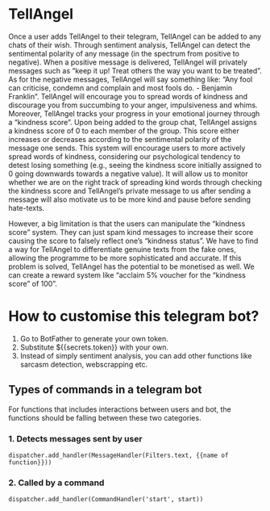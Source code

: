# TellAngel
Once a user adds TellAngel to their telegram, TellAngel can be added to any chats of their wish. Through sentiment analysis, TellAngel can detect the sentimental polarity of any message (in the spectrum from positive to negative). When a positive message is delivered, TellAngel will privately messages such as “keep it up! Treat others the way you want to be treated”. As for the negative messages, TellAngel will say something like: “Any fool can criticise, condemn and complain and most fools do. - Benjamin Franklin”. TellAngel will encourage you to spread words of kindness and discourage you from succumbing to your anger, impulsiveness and whims. Moreover, TellAngel tracks your progress in your emotional journey through a “kindness score”. Upon being added to the group chat, TellAngel assigns a kindness score of 0 to each member of the group. This score either increases or decreases according to the sentimental polarity of the message one sends. This system will encourage users to more actively spread words of kindness, considering our psychological tendency to detest losing something (e.g., seeing the kindness score initially assigned to 0 going downwards towards a negative value). It will allow us to monitor whether we are on the right track of spreading kind words through checking the kindness score and TellAngel’s private message to us after sending a message will also motivate us to be more kind and pause before sending hate-texts.

However, a big limitation is that the users can manipulate the “kindness score” system. They can just spam kind messages to increase their score causing the score to falsely reflect one’s “kindness status”. We have to find a way for TellAngel to differentiate genuine texts from the fake ones, allowing the programme to be more sophisticated and accurate. If this problem is solved, TellAngel has the potential to be monetised as well. We can create a reward system like “acclaim 5% voucher for the “kindness score” of 100”.

# **How to customise this telegram bot?**
1. Go to BotFather to generate your own token.
2. Substitute ${{secrets.token}} with your own. 
3. Instead of simply sentiment analysis, you can add other functions like sarcasm detection, webscrapping etc. 

## Types of commands in a telegram bot
For functions that includes interactions between users and bot, the functions should be falling between these two categories. 
### 1. Detects messages sent by user 
`dispatcher.add_handler(MessageHandler(Filters.text, {{name of function}}))` 
### 2. Called by a command 
`dispatcher.add_handler(CommandHandler('start', start))`
